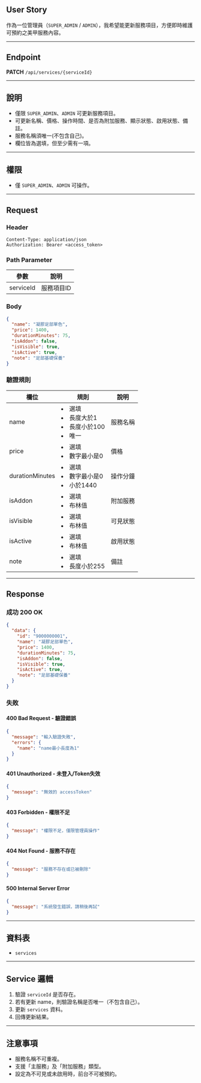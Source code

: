 ## User Story

作為一位管理員（`SUPER_ADMIN` / `ADMIN`），我希望能更新服務項目，方便即時維護可預約之美甲服務內容。

---

## Endpoint

**PATCH** `/api/services/{serviceId}`

---

## 說明

- 僅限 `SUPER_ADMIN`、`ADMIN` 可更新服務項目。
- 可更新名稱、價格、操作時間、是否為附加服務、顯示狀態、啟用狀態、備註。
- 服務名稱須唯一(不包含自己)。
- 欄位皆為選填，但至少需有一項。

---

## 權限

- 僅 `SUPER_ADMIN`、`ADMIN` 可操作。

---

## Request

### Header

```http
Content-Type: application/json
Authorization: Bearer <access_token>
```

### Path Parameter

| 參數      | 說明       |
| --------- | ---------- |
| serviceId | 服務項目ID |

### Body

```json
{
  "name": "凝膠足部單色",
  "price": 1400,
  "durationMinutes": 75,
  "isAddon": false,
  "isVisible": true,
  "isActive": true,
  "note": "足部基礎保養"
}
```

### 驗證規則

| 欄位            | 規則                                         | 說明     |
| --------------- | -------------------------------------------- | -------- |
| name            | <li>選填<li>長度大於1<li>長度小於100<li>唯一 | 服務名稱 |
| price           | <li>選填<li>數字最小是0                      | 價格     |
| durationMinutes | <li>選填<li>數字最小是0<li>小於1440          | 操作分鐘 |
| isAddon         | <li>選填<li>布林值                           | 附加服務 |
| isVisible       | <li>選填<li>布林值                           | 可見狀態 |
| isActive        | <li>選填<li>布林值                           | 啟用狀態 |
| note            | <li>選填<li>長度小於255                      | 備註     |

---

## Response

### 成功 200 OK

```json
{
  "data": {
    "id": "9000000001",
    "name": "凝膠足部單色",
    "price": 1400,
    "durationMinutes": 75,
    "isAddon": false,
    "isVisible": true,
    "isActive": true,
    "note": "足部基礎保養"
  }
}
```

### 失敗

#### 400 Bad Request - 驗證錯誤

```json
{
  "message": "輸入驗證失敗",
  "errors": {
    "name": "name最小長度為1"
  }
}
```

#### 401 Unauthorized - 未登入/Token失效

```json
{
  "message": "無效的 accessToken"
}
```

#### 403 Forbidden - 權限不足

```json
{
  "message": "權限不足，僅限管理員操作"
}
```

#### 404 Not Found - 服務不存在

```json
{
  "message": "服務不存在或已被刪除"
}
```

#### 500 Internal Server Error

```json
{
  "message": "系統發生錯誤，請稍後再試"
}
```

---

## 資料表

- `services`

---

## Service 邏輯

1. 驗證 `serviceId` 是否存在。
2. 若有更新 name，則驗證名稱是否唯一（不包含自己）。
3. 更新 `services` 資料。
4. 回傳更新結果。

---

## 注意事項

- 服務名稱不可重複。
- 支援「主服務」及「附加服務」類型。
- 設定為不可見或未啟用時，前台不可被預約。

